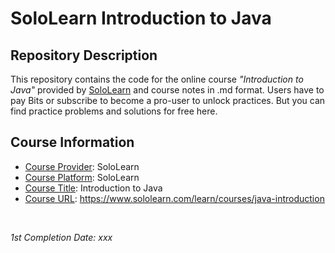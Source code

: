 <!-- README file for online courses -->

# SoloLearn Introduction to Java

## Repository Description

This repository contains the code for the online course *"Introduction to Java"* provided by [SoloLearn](https://www.sololearn.com) and course notes in .md format. Users have to pay Bits or subscribe to become a pro-user to unlock practices. But you can find practice problems and solutions for free here.

## Course Information

- <ins>Course Provider</ins>: SoloLearn
- <ins>Course Platform</ins>: SoloLearn
- <ins>Course Title</ins>: Introduction to Java
- <ins>Course URL</ins>: https://www.sololearn.com/learn/courses/java-introduction

&nbsp;

*1st Completion Date: xxx*&emsp;
